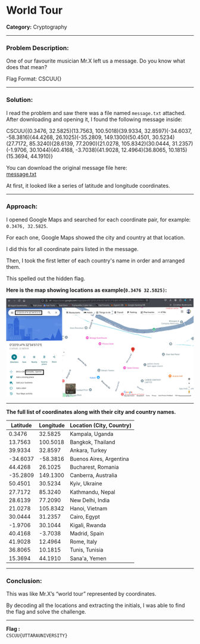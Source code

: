 # World Tour

**Category:** Cryptography 

---


### Problem Description:

One of our favourite musician Mr.X left us a message. Do you know what does that mean?

Flag Format: CSCUU{}

---

### Solution:
I read the problem and saw there was a file named `message.txt` attached. After downloading and opening it, I found the following message inside:

CSCUU{(0.3476, 32.5825)(13.7563, 100.5018)(39.9334, 32.8597)(-34.6037, -58.3816)(44.4268, 26.1025)(-35.2809, 149.1300)(50.4501, 30.5234)(27.7172, 85.3240)(28.6139, 77.2090)(21.0278, 105.8342)(30.0444, 31.2357)(-1.9706, 30.1044)(40.4168, -3.7038)(41.9028, 12.4964)(36.8065, 10.1815)(15.3694, 44.1910)}

You can download the original message file here:  
[message.txt](../External_Folder/message.txt)


At first, it looked like a series of latitude and longitude coordinates.

---

### Approach:

I opened Google Maps and searched for each coordinate pair, for example: `0.3476, 32.5825`. 

For each one, Google Maps showed the city and country at that location.

I did this for all coordinate pairs listed in the message.

Then, I took the first letter of each country's name in order and arranged them.

This spelled out the hidden flag.

**Here is the map showing locations as example(`0.3476 32.5825)`:**

![Map Image](Image_Folder/Screenshot_2025-08-11_17_07_26(1).jpg)

---

**The full list of coordinates along with their city and country names.**

| Latitude  | Longitude  | Location (City, Country)         |
|-----------|------------|---------------------------------|
| 0.3476    | 32.5825    | Kampala, Uganda                 |
| 13.7563   | 100.5018   | Bangkok, Thailand              |
| 39.9334   | 32.8597    | Ankara, Turkey                 |
| -34.6037  | -58.3816   | Buenos Aires, Argentina        |
| 44.4268   | 26.1025    | Bucharest, Romania             |
| -35.2809  | 149.1300   | Canberra, Australia            |
| 50.4501   | 30.5234    | Kyiv, Ukraine                  |
| 27.7172   | 85.3240    | Kathmandu, Nepal               |
| 28.6139   | 77.2090    | New Delhi, India               |
| 21.0278   | 105.8342   | Hanoi, Vietnam                 |
| 30.0444   | 31.2357    | Cairo, Egypt                   |
| -1.9706   | 30.1044    | Kigali, Rwanda                 |
| 40.4168   | -3.7038    | Madrid, Spain                  |
| 41.9028   | 12.4964    | Rome, Italy                   |
| 36.8065   | 10.1815    | Tunis, Tunisia                |
| 15.3694   | 44.1910    | Sana'a, Yemen                 |


---

### Conclusion:

This was like Mr.X’s “world tour” represented by coordinates.

By decoding all the locations and extracting the initials, I was able to find the flag and solve the challenge.


---

**Flag :**  
`CSCUU{UTTARAUNIVERSITY}`


